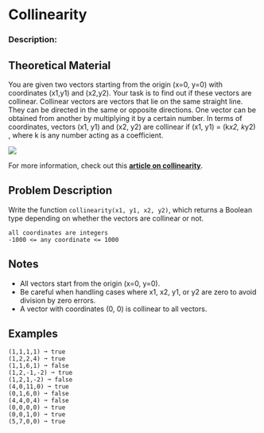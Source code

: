 # Collinearity

### **Description:**

## **Theoretical Material**

You are given two vectors starting from the origin (x=0, y=0) with coordinates (x1,y1) and (x2,y2). Your task is to find out if these vectors are collinear. Collinear vectors are vectors that lie on the same straight line. They can be directed in the same or opposite directions. One vector can be obtained from another by multiplying it by a certain number. In terms of coordinates, vectors (x1, y1) and (x2, y2) are collinear if (x1, y1) = (k*x2, k*y2) , where k is any number acting as a coefficient.

![](https://d138zd1ktt9iqe.cloudfront.net/media/seo_landing_files/collinear-vectors-1627481628.png)

For more information, check out this [**article on collinearity**](https://www.cuemath.com/geometry/collinear-vectors/).

## **Problem Description**

Write the function `collinearity(x1, y1, x2, y2)`, which returns a Boolean type depending on whether the vectors are collinear or not.

```
all coordinates are integers
-1000 <= any coordinate <= 1000

```

## **Notes**

- All vectors start from the origin (x=0, y=0).
- Be careful when handling cases where x1, x2, y1, or y2 are zero to avoid division by zero errors.
- A vector with coordinates (0, 0) is collinear to all vectors.

## **Examples**

```
(1,1,1,1) ➞ true
(1,2,2,4) ➞ true
(1,1,6,1) ➞ false
(1,2,-1,-2) ➞ true
(1,2,1,-2) ➞ false
(4,0,11,0) ➞ true
(0,1,6,0) ➞ false
(4,4,0,4) ➞ false
(0,0,0,0) ➞ true
(0,0,1,0) ➞ true
(5,7,0,0) ➞ true
```